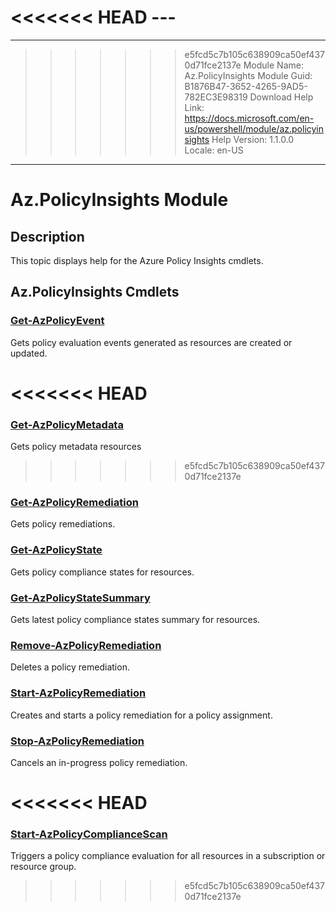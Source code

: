 <<<<<<< HEAD
﻿---
=======
---
>>>>>>> e5fcd5c7b105c638909ca50ef4370d71fce2137e
Module Name: Az.PolicyInsights
Module Guid: B1876B47-3652-4265-9AD5-782EC3E98319
Download Help Link: https://docs.microsoft.com/en-us/powershell/module/az.policyinsights
Help Version: 1.1.0.0
Locale: en-US
---

# Az.PolicyInsights Module
## Description
This topic displays help for the Azure Policy Insights cmdlets.

## Az.PolicyInsights Cmdlets
### [Get-AzPolicyEvent](Get-AzPolicyEvent.md)
Gets policy evaluation events generated as resources are created or updated.

<<<<<<< HEAD
=======
### [Get-AzPolicyMetadata](Get-AzPolicyMetadata.md)
Gets policy metadata resources

>>>>>>> e5fcd5c7b105c638909ca50ef4370d71fce2137e
### [Get-AzPolicyRemediation](Get-AzPolicyRemediation.md)
Gets policy remediations.

### [Get-AzPolicyState](Get-AzPolicyState.md)
Gets policy compliance states for resources.

### [Get-AzPolicyStateSummary](Get-AzPolicyStateSummary.md)
Gets latest policy compliance states summary for resources.

### [Remove-AzPolicyRemediation](Remove-AzPolicyRemediation.md)
Deletes a policy remediation.

### [Start-AzPolicyRemediation](Start-AzPolicyRemediation.md)
Creates and starts a policy remediation for a policy assignment.

### [Stop-AzPolicyRemediation](Stop-AzPolicyRemediation.md)
Cancels an in-progress policy remediation.

<<<<<<< HEAD
=======
### [Start-AzPolicyComplianceScan](Start-AzPolicyComplianceScan.md)
Triggers a policy compliance evaluation for all resources in a subscription or resource group.

>>>>>>> e5fcd5c7b105c638909ca50ef4370d71fce2137e
